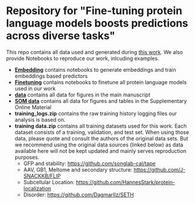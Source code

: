 # Repository for "Fine-tuning protein language models boosts predictions across diverse tasks"

This repo contains all data used and generated during [this work](https://doi.org/10.1101/2023.12.13.571462).
We also provide Notebooks to reproduce our work, inlcuding examples.

- **[Embedding](notebooks/embedding)** contains notebooks to generate embeddings and train embeddings based predictors
- **[Finetuning](notebooks/finetune)** contains notebooks to finetune all protein language models used in our work 
- **[data](data/)** contains all data for figures in the main manuscript
- **[SOM data](SOM%20data)** contains all data for figures and tables in the Supplementary Online Material
- **training_logs.zip** contains the raw training history logging files our analysis is based on.
- **training data.zip** contains all training datasets used for this work. Each dataset consists of a training, validation, and test set. When using those data, please quote and consult the authors of the original data sets. But we recommend using the original data sources (linked below) as data available here will not be kept updated and mainly serves reproduction purposes.
  - GFP and stability:  https://github.com/songlab-cal/tape
  - AAV, GB1, Meltome and secondary structure: https://github.com/J-SNACKKB/FLIP
  - Subcellular Location: https://github.com/HannesStark/protein-localization
  - Disorder: https://github.com/DagmarIlz/SETH
